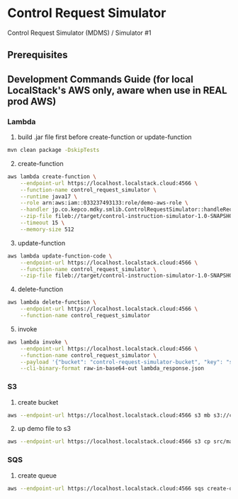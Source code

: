 # Control Request Simulator

Control Request Simulator (MDMS) / Simulator #1

## Prerequisites

## Development Commands Guide (for local LocalStack's AWS only, aware when use in REAL prod AWS)

### Lambda
1. build .jar file first before create-function or update-function
```bash
mvn clean package -DskipTests
```
2. create-function
```bash
aws lambda create-function \
    --endpoint-url https://localhost.localstack.cloud:4566 \
    --function-name control_request_simulator \
    --runtime java17 \
    --role arn:aws:iam::033237493133:role/demo-aws-role \
    --handler jp.co.kepco.mdky.smlib.ControlRequestSimulator::handleRequest \
    --zip-file fileb://target/control-instruction-simulator-1.0-SNAPSHOT.jar \
    --timeout 15 \
    --memory-size 512
```
3. update-function
```sh
aws lambda update-function-code \
    --endpoint-url https://localhost.localstack.cloud:4566 \
    --function-name control_request_simulator \
    --zip-file fileb://target/control-instruction-simulator-1.0-SNAPSHOT.jar

```
4. delete-function
```sh
aws lambda delete-function \
    --endpoint-url https://localhost.localstack.cloud:4566 \
    --function-name control_request_simulator

```
5. invoke
```sh
aws lambda invoke \
    --endpoint-url https://localhost.localstack.cloud:4566 \
    --function-name control_request_simulator \
    --payload '{"bucket": "control-request-simulator-bucket", "key": "sample_simulatorSettings.json"}' \
    --cli-binary-format raw-in-base64-out lambda_response.json

```

### S3
1. create bucket
```sh
aws --endpoint-url https://localhost.localstack.cloud:4566 s3 mb s3://control-request-simulator-bucket

```
2. up demo file to s3
```sh
aws --endpoint-url https://localhost.localstack.cloud:4566 s3 cp src/main/resources/sample_simulatorSettings.json s3://control-request-simulator-bucket/sample_simulatorSettings.json

```

### SQS
1. create queue
```sh
aws --endpoint-url https://localhost.localstack.cloud:4566 sqs create-queue --queue-name control-request-simulator-queue
```
